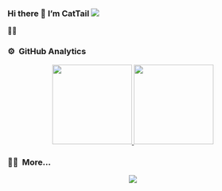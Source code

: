### Hi there 👋 I’m CatTail <img src="https://komarev.com/ghpvc/?username=CatTailzz&color=brightgreen">
🤗🤗

### ⚙️ &nbsp;GitHub Analytics

<p align="center">
    <a href="https://github.com/CatTailzz">
        <img height="160em" src="https://github-readme-stats.vercel.app/api?username=CatTailzz&count_private=true&theme=algolia&show_icons=true&include_all_commits=true&card_width=300"/>
        <img height="160em" src="https://github-readme-stats.vercel.app/api/top-langs/?username=CatTailzz&layout=compact&theme=algolia"/>
    </a>
</p>

### 🧑‍💻 &nbsp;More...
<p align="center">
    <a href="https://leetcode-cn.com/u/cattailjj/">
        <img src="https://fc.dianhsu.top/lc?user=cattailjj&loc=cn&req=rating">
    </a>
</p>
